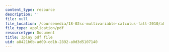 ```yaml
---
content_type: resource
description: ''
file: null
file_location: /coursemedia/18-02sc-multivariable-calculus-fall-2010/a8421b6bad09cd1b2892a0d3d5107140_oQgHo7acids.pdf
file_type: application/pdf
resourcetype: Document
title: 3play pdf file
uid: a8421b6b-ad09-cd1b-2892-a0d3d5107140
---
```

